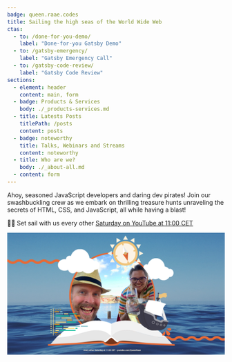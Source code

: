 ```yaml
---
badge: queen.raae.codes
title: Sailing the high seas of the World Wide Web
ctas:
  - to: /done-for-you-demo/
    label: "Done-for-you Gatsby Demo"
  - to: /gatsby-emergency/
    label: "Gatsby Emergency Call"
  - to: /gatsby-code-review/
    label: "Gatsby Code Review"
sections:
  - element: header
    content: main, form
  - badge: Products & Services
    body: ./_products-services.md
  - title: Latests Posts
    titlePath: /posts
    content: posts
  - badge: noteworthy
    title: Talks, Webinars and Streams
    content: noteworthy
  - title: Who are we?
    body: ./_about-all.md
  - content: form
---
```


Ahoy, seasoned JavaScript developers and daring dev pirates! Join our swashbuckling crew as we embark on thrilling treasure hunts unraveling the secrets of HTML, CSS, and JavaScript, all while having a blast!

🏴‍☠️ Set sail with us every other [Saturday on YouTube at 11:00 CET](https://www.youtube.com/QueenRaae/live)

![YouTube Cover](./youtube.png)

&nbsp;
